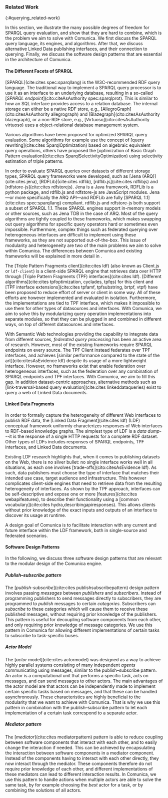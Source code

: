 ### Related Work
{:#querying_related-work}

In this section, we illustrate the many possible degrees of freedom for SPARQL query evaluation,
and show that they are hard to combine, which is the problem we aim to solve with Comunica.
We first discuss the SPARQL query language, its engines, and algorithms.
After that, we discuss alternative Linked Data publishing interfaces, and their connection to querying.
Finally, we discuss the software design patterns that are essential in the architecture of Comunica.

#### The Different Facets of SPARQL

[SPARQL](cite:cites spec:sparqllang) is the W3C-recommended RDF query language.
The traditional way to implement a SPARQL query processor
is to use it as an interface to an underlying database,
resulting in a so-called [_SPARQL endpoint_](cito:citeAsAuthority spec:sparqlprot).
This is similar to how an SQL interface
provides access to a relation database.
The internal storage can either be a native RDF store, e.g., [AllegroGraph](cito:citesAsAuthority allegrograph) and [Blazegraph](cito:citesAsAuthority blazegraph),
or a non-RDF store, e.g., [Virtuoso](cito:citesAsAuthority virtuoso) uses a object-relational database management system.

Various algorithms have been proposed for optimized SPARQL query evaluation.
Some algorithms for example use the concept of [query rewriting](cite:cites SparqlOptimization) based on algebraic equivalent query operations,
others have proposed the [optimization of Basic Graph Pattern evaluation](cite:cites SparqlSelectivityOptimization) using selectivity estimation of triple patterns.

In order to evaluate SPARQL queries over datasets of different storage types,
SPARQL query frameworks were developed, such as
[Jena (ARQ)](cite:cites jena), [RDFLib](cite:cites rdflib), [rdflib.js](cite:cites rdflibjs) and [rdfstore-js](cite:cites rdfstorejs).
Jena is a Java framework, RDFLib is a python package, and rdflib.js and rdfstore-js are JavaScript modules.
Jena—or more specifically the ARQ API—and RDFLib are fully [SPARQL 1.1](cite:cites spec:sparqllang) compliant.
rdflib.js and rdfstore-js both support a subset of SPARQL 1.1.
These SPARQL engines support in-memory models or other sources,
such as Jena TDB in the case of ARQ.
Most of the query algorithms are tightly coupled to these frameworks,
which makes swapping out query algorithms for specific query operators hard or sometimes even impossible.
Furthermore, complex things such as federated querying over heterogeneous interfaces are difficult to implement using these frameworks,
as they are not supported out-of-the-box.
This issue of modularity and heterogeneity are two of the main problems we aim to solve within Comunica.
The differences between Comunica and existing frameworks will be explained in more detail in [](#features).

The [Triple Pattern Fragments client](cite:cites ldf) (also known as Client.js or `ldf-client`) is a client-side SPARQL engine
that retrieves data over HTTP
through [Triple Pattern Fragments (TPF) interfaces](cite:cites ldf).
[Different algorithms](cite:cites tpfoptimization, cyclades, tpfqs) for this client and
[TPF interface extensions](cite:cites tpfamf, tpfsubstring, brtpf, vtpf) have been proposed to reduce effort of server or client in some way.
All of these efforts are however implemented and evaluated in isolation.
Furthermore, the implementations are tied to TPF interface, which makes it impossible to use them for other types of datasources and interfaces.
With Comunica, we aim to solve this by modularizing query operation implementations into separate modules,
so that they can be plugged in and combined in different ways, on top of different datasources and interfaces.

With Semantic Web technologies providing the capability
to integrate data from different sources,
_federated query processing_ has been an active area of research.
However, most of the existing frameworks require SPARQL endpoints on every source.
The TPF Client instead federates over TPF interfaces,
and achieves [similar performance compared to the state of the art](cito:citesAsEvidence ldf)
despite its usage of a more lightweight interface.
However, no frameworks exist that enable federation over heterogeneous interfaces,
such as the federation over any combination of SPARQL endpoints and TPF interfaces.
With Comunica, we aim to fill this gap.
In addition dataset-centric approaches,
alternative methods such as [link-traversal-based query evaluation](cite:cites linkeddataqueries) exist
to query a web of Linked Data documents.

#### Linked Data Fragments

In order to formally capture the heterogeneity of different Web interfaces to publish RDF data,
the [Linked Data Fragment](cite:cites ldf) (LDF) conceptual framework
uniformly characterizes responses of Web interfaces to RDF-based knowledge graphs.
The simplest type of LDF is a _data dump_---it is the response of a single HTTP requests for a complete RDF dataset.
Other types of LDFs includes responses of SPARQL endpoints,
TPF interfaces, and Linked Data documents.

Existing LDF research highlights that,
when it comes to publishing datasets on the Web, there is no silver bullet:
no single interface works well in all situations,
as each one involves [trade-offs](cito:citesAsEvidence ldf).
As such, data publishers must choose the type of interface that matches their intended use case, target audience and infrastructure.
This however complicates client-side engines that need to retrieve data from the resulting heterogeneity of interfaces.
As shown by the TPF approach, interfaces can be self-descriptive and expose one or more [features](cite:cites webapifeatures),
to describe their functionality using a [common vocabulary](cite:cites hydra,describingapiresponses).
This allows clients without prior knowledge of the exact inputs and outputs of an interface
to discover its usage at runtime.

A design goal of Comunica is to
facilitate interaction with any current and future interface
within the LDF framework,
both in single-source and federated scenarios.

#### Software Design Patterns

In the following, we discuss three software design patterns that are relevant to the modular design of the Comunica engine.

##### Publish–subscribe pattern

The [_publish-subscribe_](cite:cites publishsubscribepattern) design pattern involves passing _messages_ between _publishers_ and _subscribers_.
Instead of programming publishers to send messages directly to subscribers, they are programmed to _publish_ messages to certain _categories_.
Subscribers can _subscribe_ to these categories which will cause them to receive these published messages, without requiring prior knowledge of the publishers.
This pattern is useful for decoupling software components from each other,
and only requiring prior knowledge of message categories.
We use this pattern in Comunica for allowing different implementations of certain tasks to subscribe to task-specific buses.

##### Actor Model

The [_actor_ model](cite:cites actormodel) was designed as a way to achieve highly parallel systems consisting of many independent _agents_
communicating using messages, similar to the publish–subscribe pattern.
An actor is a computational unit that performs a specific task, acts on messages, and can send messages to other actors.
The main advantages of the actor model are that actors can be independently made to implement certain specific tasks based on messages,
and that these can be handled asynchronously.
These characteristics are highly beneficial to the modularity that we want to achieve with Comunica.
That is why we use this pattern in combination with the publish–subscribe pattern to let each implementation of a certain task correspond to a separate actor.

##### Mediator pattern

The [_mediator_](cite:cites mediatorpattern) pattern is able to reduce coupling between software components that interact with each other,
and to easily change the interaction if needed.
This can be achieved by encapsulating the interaction between software components in a mediator component.
Instead of the components having to interact with each other directly,
they now interact through the mediator.
These components therefore do not require prior knowledge of each other,
and different implementations of these mediators can lead to different interaction results.
In Comunica, we use this pattern to handle actions when multiple actors are able to solve the same task,
by for example choosing the _best_ actor for a task, or by combining the solutions of all actors.
